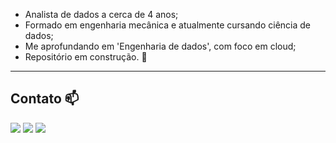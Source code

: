 - Analista de dados a cerca de 4 anos;
- Formado em engenharia mecânica e atualmente cursando ciência de dados;
- Me aprofundando em 'Engenharia de dados', com foco em cloud;
- Repositório em construção. 🚧

---
## Contato 📫
<div>
  <a href="[https://www.linkedin.com/in/rafaella-ballerini-45875016a](https://www.linkedin.com/in/broigor/)" target="_blank"><img src="https://img.shields.io/badge/-LinkedIn-%230077B5?style=for-the-badge&logo=linkedin&logoColor=white" target="_blank"></a> 
  <a href = "mailto:igor_s_romano@outlook.com"><img src="https://img.shields.io/badge/Microsoft_Outlook-0078D4?style=for-the-badge&logo=microsoft-outlook&logoColor=white" target="_blank"></a>
  <a href="[https://discord.gg/wagxzStdcR](https://discord.gg/TmCsFYyf)" target="_blank"><img src="https://img.shields.io/badge/Discord-7289DA?style=for-the-badge&logo=discord&logoColor=white" target="_blank"></a> 
</div>
